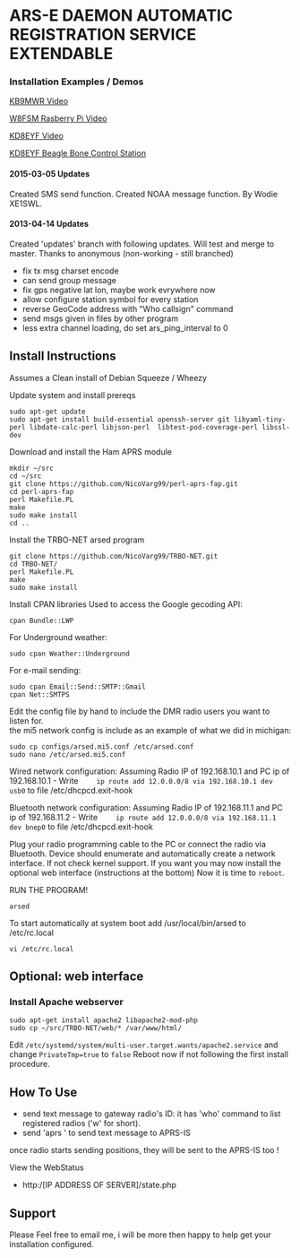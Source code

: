# ARS-E DAEMON AUTOMATIC REGISTRATION SERVICE EXTENDABLE  
### Installation Examples / Demos
[KB9MWR Video](https://youtu.be/gxjyrYZn3Ds)

[W8FSM Rasberry Pi Video](http://youtu.be/j7ItqeQou4k)

[KD8EYF Video](http://youtu.be/85EdiW7mbXQ)  

[KD8EYF Beagle Bone Control Station](http://i.imgur.com/9Uu0T.jpg)  


#### 2015-03-05 Updates
  Created SMS send function.
  Created NOAA message function.
  By Wodie XE1SWL.

#### 2013-04-14 Updates
  Created 'updates' branch with following updates. Will test and merge to master.
  Thanks to anonymous (non-working - still branched)

* fix tx msg charset encode
* can send group message
* fix gps negative lat lon, maybe work evrywhere now
* allow configure station symbol for every station
* reverse GeoCode address with "Who callsign" command
* send msgs given in files by other program
* less extra channel loading, do set ars_ping_interval to 0

## Install Instructions  
Assumes a Clean install of Debian Squeeze / Wheezy


Update system and install prereqs
```
sudo apt-get update  
sudo apt-get install build-essential openssh-server git libyaml-tiny-perl libdate-calc-perl libjson-perl  libtest-pod-coverage-perl libssl-dev
```

Download and install the Ham APRS module
```
mkdir ~/src  
cd ~/src
git clone https://github.com/NicoVarg99/perl-aprs-fap.git
cd perl-aprs-fap 
perl Makefile.PL  
make  
sudo make install
cd ..  
```
Install the TRBO-NET arsed program  

```
git clone https://github.com/NicoVarg99/TRBO-NET.git  
cd TRBO-NET/  
perl Makefile.PL  
make  
sudo make install  
```

Install CPAN libraries
Used to access the Google gecoding API:

```
cpan Bundle::LWP
```

For Underground weather:

```
sudo cpan Weather::Underground
```

For e-mail sending:

```
sudo cpan Email::Send::SMTP::Gmail
cpan Net::SMTPS
```


Edit the config file by hand to include the DMR radio users you want to listen for.  
the mi5 network config is include as an example of what we did in michigan:  

```
sudo cp configs/arsed.mi5.conf /etc/arsed.conf  
sudo nano /etc/arsed.mi5.conf  
```

Wired network configuration:
Assuming Radio IP of 192.168.10.1 and PC ip of 192.168.10.1 - Write
`    
ip route add 12.0.0.0/8 via 192.168.10.1 dev usb0
`
to file /etc/dhcpcd.exit-hook

Bluetooth network configuration:
Assuming Radio IP of 192.168.11.1 and PC ip of 192.168.11.2 - Write
`    
ip route add 12.0.0.0/8 via 192.168.11.1 dev bnep0
`
to file /etc/dhcpcd.exit-hook

Plug your radio programming cable to the PC or connect the radio via Bluetooth.
Device should enumerate and automatically create a network interface. If not check kernel support.
If you want you may now install the optional web interface (instructions at the bottom)
Now it is time to `reboot`.

RUN THE PROGRAM!
```
arsed
```

To start automatically at system boot
add
/usr/local/bin/arsed
to
/etc/rc.local
```
vi /etc/rc.local
```

## Optional: web interface
### Install Apache webserver  
```
sudo apt-get install apache2 libapache2-mod-php
sudo cp ~/src/TRBO-NET/web/* /var/www/html/
```
Edit `/etc/systemd/system/multi-user.target.wants/apache2.service` and change `PrivateTmp=true` to `false`
Reboot now if not following the first install procedure.

## How To Use
- send text message to gateway radio's ID: it has 'who' command to list registered radios ('w' for short).  
- send 'aprs <callsign> <message>' to send text message to APRS-IS  

once radio starts sending positions, they will be sent to the APRS-IS too  !

View the WebStatus  
- http:/[IP ADDRESS OF SERVER]/state.php  

## Support
Please Feel free to email me, i will be more then happy to help get your installation configured.
